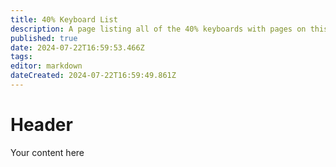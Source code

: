 ```yaml
---
title: 40% Keyboard List
description: A page listing all of the 40% keyboards with pages on this wiki
published: true
date: 2024-07-22T16:59:53.466Z
tags: 
editor: markdown
dateCreated: 2024-07-22T16:59:49.861Z
---
```


# Header
Your content here